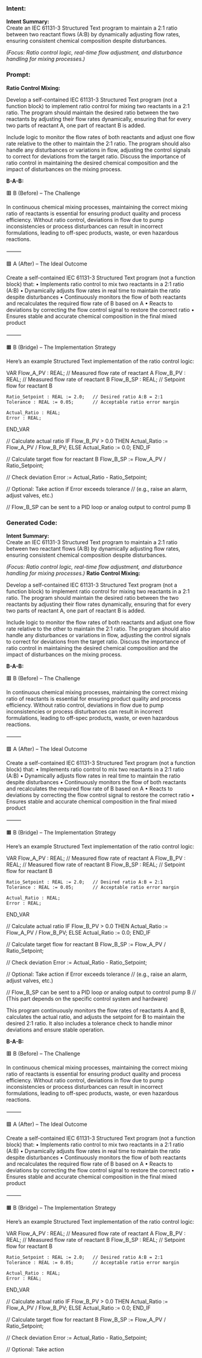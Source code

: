 ### Intent:
**Intent Summary:**  
Create an IEC 61131-3 Structured Text program to maintain a 2:1 ratio between two reactant flows (A:B) by dynamically adjusting flow rates, ensuring consistent chemical composition despite disturbances.  

*(Focus: Ratio control logic, real-time flow adjustment, and disturbance handling for mixing processes.)*

### Prompt:
**Ratio Control Mixing:**

Develop a self-contained IEC 61131-3 Structured Text program (not a function block) to implement ratio control for mixing two reactants in a 2:1 ratio. The program should maintain the desired ratio between the two reactants by adjusting their flow rates dynamically, ensuring that for every two parts of reactant A, one part of reactant B is added.

Include logic to monitor the flow rates of both reactants and adjust one flow rate relative to the other to maintain the 2:1 ratio. The program should also handle any disturbances or variations in flow, adjusting the control signals to correct for deviations from the target ratio. Discuss the importance of ratio control in maintaining the desired chemical composition and the impact of disturbances on the mixing process.

**B-A-B:**

🟥 B (Before) – The Challenge

In continuous chemical mixing processes, maintaining the correct mixing ratio of reactants is essential for ensuring product quality and process efficiency. Without ratio control, deviations in flow due to pump inconsistencies or process disturbances can result in incorrect formulations, leading to off-spec products, waste, or even hazardous reactions.

⸻

🟩 A (After) – The Ideal Outcome

Create a self-contained IEC 61131-3 Structured Text program (not a function block) that:
	•	Implements ratio control to mix two reactants in a 2:1 ratio (A:B)
	•	Dynamically adjusts flow rates in real time to maintain the ratio despite disturbances
	•	Continuously monitors the flow of both reactants and recalculates the required flow rate of B based on A
	•	Reacts to deviations by correcting the flow control signal to restore the correct ratio
	•	Ensures stable and accurate chemical composition in the final mixed product

⸻

🟧 B (Bridge) – The Implementation Strategy

Here’s an example Structured Text implementation of the ratio control logic:

VAR
    Flow_A_PV : REAL;               // Measured flow rate of reactant A
    Flow_B_PV : REAL;               // Measured flow rate of reactant B
    Flow_B_SP : REAL;               // Setpoint flow for reactant B

    Ratio_Setpoint : REAL := 2.0;   // Desired ratio A:B = 2:1
    Tolerance : REAL := 0.05;       // Acceptable ratio error margin

    Actual_Ratio : REAL;
    Error : REAL;
END_VAR

// Calculate actual ratio
IF Flow_B_PV > 0.0 THEN
    Actual_Ratio := Flow_A_PV / Flow_B_PV;
ELSE
    Actual_Ratio := 0.0;
END_IF

// Calculate target flow for reactant B
Flow_B_SP := Flow_A_PV / Ratio_Setpoint;

// Check deviation
Error := Actual_Ratio - Ratio_Setpoint;

// Optional: Take action if Error exceeds tolerance
// (e.g., raise an alarm, adjust valves, etc.)

// Flow_B_SP can be sent to a PID loop or analog output to control pump B

### Generated Code:
**Intent Summary:**  
Create an IEC 61131-3 Structured Text program to maintain a 2:1 ratio between two reactant flows (A:B) by dynamically adjusting flow rates, ensuring consistent chemical composition despite disturbances.  

*(Focus: Ratio control logic, real-time flow adjustment, and disturbance handling for mixing processes.)*
**Ratio Control Mixing:**

Develop a self-contained IEC 61131-3 Structured Text program (not a function block) to implement ratio control for mixing two reactants in a 2:1 ratio. The program should maintain the desired ratio between the two reactants by adjusting their flow rates dynamically, ensuring that for every two parts of reactant A, one part of reactant B is added.

Include logic to monitor the flow rates of both reactants and adjust one flow rate relative to the other to maintain the 2:1 ratio. The program should also handle any disturbances or variations in flow, adjusting the control signals to correct for deviations from the target ratio. Discuss the importance of ratio control in maintaining the desired chemical composition and the impact of disturbances on the mixing process.

**B-A-B:**

🟥 B (Before) – The Challenge

In continuous chemical mixing processes, maintaining the correct mixing ratio of reactants is essential for ensuring product quality and process efficiency. Without ratio control, deviations in flow due to pump inconsistencies or process disturbances can result in incorrect formulations, leading to off-spec products, waste, or even hazardous reactions.

⸻

🟩 A (After) – The Ideal Outcome

Create a self-contained IEC 61131-3 Structured Text program (not a function block) that:
	•	Implements ratio control to mix two reactants in a 2:1 ratio (A:B)
	•	Dynamically adjusts flow rates in real time to maintain the ratio despite disturbances
	•	Continuously monitors the flow of both reactants and recalculates the required flow rate of B based on A
	•	Reacts to deviations by correcting the flow control signal to restore the correct ratio
	•	Ensures stable and accurate chemical composition in the final mixed product

⸻

🟧 B (Bridge) – The Implementation Strategy

Here’s an example Structured Text implementation of the ratio control logic:

VAR
    Flow_A_PV : REAL;               // Measured flow rate of reactant A
    Flow_B_PV : REAL;               // Measured flow rate of reactant B
    Flow_B_SP : REAL;               // Setpoint flow for reactant B

    Ratio_Setpoint : REAL := 2.0;   // Desired ratio A:B = 2:1
    Tolerance : REAL := 0.05;       // Acceptable ratio error margin

    Actual_Ratio : REAL;
    Error : REAL;
END_VAR

// Calculate actual ratio
IF Flow_B_PV > 0.0 THEN
    Actual_Ratio := Flow_A_PV / Flow_B_PV;
ELSE
    Actual_Ratio := 0.0;
END_IF

// Calculate target flow for reactant B
Flow_B_SP := Flow_A_PV / Ratio_Setpoint;

// Check deviation
Error := Actual_Ratio - Ratio_Setpoint;

// Optional: Take action if Error exceeds tolerance
// (e.g., raise an alarm, adjust valves, etc.)

// Flow_B_SP can be sent to a PID loop or analog output to control pump B
// (This part depends on the specific control system and hardware)

This program continuously monitors the flow rates of reactants A and B, calculates the actual ratio, and adjusts the setpoint for B to maintain the desired 2:1 ratio. It also includes a tolerance check to handle minor deviations and ensure stable operation.

**B-A-B:**

🟥 B (Before) – The Challenge

In continuous chemical mixing processes, maintaining the correct mixing ratio of reactants is essential for ensuring product quality and process efficiency. Without ratio control, deviations in flow due to pump inconsistencies or process disturbances can result in incorrect formulations, leading to off-spec products, waste, or even hazardous reactions.

⸻

🟩 A (After) – The Ideal Outcome

Create a self-contained IEC 61131-3 Structured Text program (not a function block) that:
	•	Implements ratio control to mix two reactants in a 2:1 ratio (A:B)
	•	Dynamically adjusts flow rates in real time to maintain the ratio despite disturbances
	•	Continuously monitors the flow of both reactants and recalculates the required flow rate of B based on A
	•	Reacts to deviations by correcting the flow control signal to restore the correct ratio
	•	Ensures stable and accurate chemical composition in the final mixed product

⸻

🟧 B (Bridge) – The Implementation Strategy

Here’s an example Structured Text implementation of the ratio control logic:

VAR
    Flow_A_PV : REAL;               // Measured flow rate of reactant A
    Flow_B_PV : REAL;               // Measured flow rate of reactant B
    Flow_B_SP : REAL;               // Setpoint flow for reactant B

    Ratio_Setpoint : REAL := 2.0;   // Desired ratio A:B = 2:1
    Tolerance : REAL := 0.05;       // Acceptable ratio error margin

    Actual_Ratio : REAL;
    Error : REAL;
END_VAR

// Calculate actual ratio
IF Flow_B_PV > 0.0 THEN
    Actual_Ratio := Flow_A_PV / Flow_B_PV;
ELSE
    Actual_Ratio := 0.0;
END_IF

// Calculate target flow for reactant B
Flow_B_SP := Flow_A_PV / Ratio_Setpoint;

// Check deviation
Error := Actual_Ratio - Ratio_Setpoint;

// Optional: Take action
